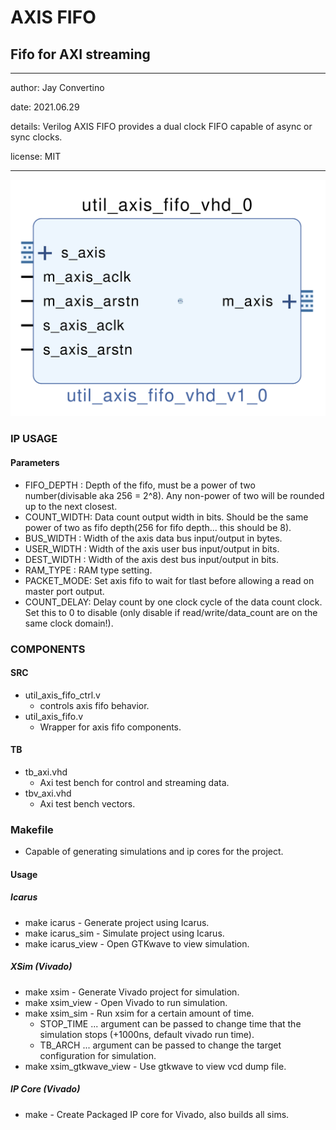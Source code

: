 # AXIS FIFO
## Fifo for AXI streaming
---

   author: Jay Convertino  
   
   date: 2021.06.29  
   
   details: Verilog AXIS FIFO provides a dual clock FIFO capable of async or sync clocks.  
   
   license: MIT   
   
---

![rtl image](./rtl.png)

### IP USAGE
#### Parameters

* FIFO_DEPTH : Depth of the fifo, must be a power of two number(divisable aka 256 = 2^8). Any non-power of two will be rounded up to the next closest.
* COUNT_WIDTH: Data count output width in bits. Should be the same power of two as fifo depth(256 for fifo depth... this should be 8).
* BUS_WIDTH  : Width of the axis data bus input/output in bytes.
* USER_WIDTH : Width of the axis user bus input/output in bits.
* DEST_WIDTH : Width of the axis dest bus input/output in bits.
* RAM_TYPE   : RAM type setting.
* PACKET_MODE: Set axis fifo to wait for tlast before allowing a read on master port output.
* COUNT_DELAY: Delay count by one clock cycle of the data count clock. Set this to 0 to disable (only disable if read/write/data_count are on the same clock domain!). 

### COMPONENTS
#### SRC

* util_axis_fifo_ctrl.v
  * controls axis fifo behavior.
* util_axis_fifo.v
  * Wrapper for axis fifo components.
  
#### TB

* tb_axi.vhd
  * Axi test bench for control and streaming data.
* tbv_axi.vhd
  * Axi test bench vectors.
  
### Makefile

* Capable of generating simulations and ip cores for the project.

#### Usage

##### Icarus

* make icarus      - Generate project using Icarus.
* make icarus_sim  - Simulate project using Icarus.
* make icarus_view - Open GTKwave to view simulation.

##### XSim (Vivado)

* make xsim      - Generate Vivado project for simulation.
* make xsim_view - Open Vivado to run simulation.
* make xsim_sim  - Run xsim for a certain amount of time.
  * STOP_TIME ... argument can be passed to change time that the simulation stops (+1000ns, default vivado run time).
  * TB_ARCH ... argument can be passed to change the target configuration for simulation.
* make xsim_gtkwave_view - Use gtkwave to view vcd dump file.

##### IP Core (Vivado)

* make - Create Packaged IP core for Vivado, also builds all sims.
